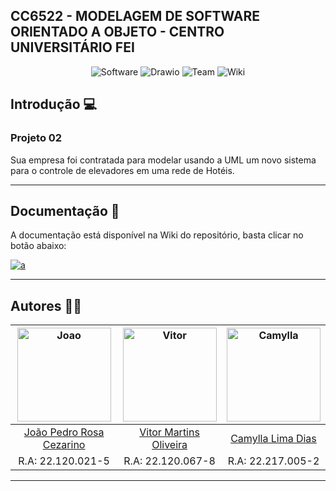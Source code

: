 ## CC6522 - MODELAGEM DE SOFTWARE ORIENTADO A OBJETO - CENTRO UNIVERSITÁRIO FEI

<p align="center">
  <img alt="Software" src="https://img.shields.io/badge/Software-orange?style=for-the-badge&logo=software&logoColor=white"/>
  <img alt="Drawio" src="https://img.shields.io/badge/-Draw.io-red?style=for-the-badge"/>
  <img alt="Team" src="https://img.shields.io/badge/-Team-green?style=for-the-badge"/>
  <img alt="Wiki" src="https://img.shields.io/badge/-Wiki-blue?style=for-the-badge"/>
</p>

<!-- INTRODUCAO -->
## Introdução 💻

### Projeto 02

Sua empresa foi contratada para modelar usando a UML um novo sistema para o controle de elevadores em uma rede de Hotéis.

***
  
<!-- DOCUMENTACAO -->
## Documentação 📖
  
A documentação está disponível na Wiki do repositório, basta clicar no botão abaixo: 

<a href="https://github.com/akajhon/project02/wiki" target="_blank">
  <img alt="a" src="https://img.shields.io/badge/read-documentation-blue?style=for-the-badge">
</a>

***

<!-- AUTORES -->
## Autores 👨‍💻

<div align="center">

| <img src="https://avatars.githubusercontent.com/u/69048604?v=4" alt="Joao" width="150"/> | <img src="https://avatars.githubusercontent.com/u/65295232?v=4" alt="Vitor" width="150"/> | <img src="https://avatars.githubusercontent.com/u/37374749?v=4" alt="Camylla" width="150" width="150"/>
|:------------------------------------------------------------------------------------------:|:-------------------------------------------------------------------------------------------:|:-------------------------------------------------------------------------------------------:|
| [João Pedro Rosa Cezarino](https://github.com/akajhon)| [Vitor Martins Oliveira](https://github.com/vihmar)| [Camylla Lima Dias](https://github.com/camylladias)                                   
| R.A: 22.120.021-5                                     | R.A: 22.120.067-8    | R.A: 22.217.005-2      

</div>

***

